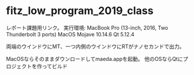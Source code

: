 # fitz_low_program_2019_class
レポート課題用リンク。
実行環境:
MacBook Pro (13-inch, 2016, Two Thunderbolt 3 ports)
MacOS Mojave 10.14.6	Qt 5.12.4

両端のウインドウにMT、一つ内側のウインドウにRTがナノセカンドで出力。

MacOSならそのままダウンロードしてmaeda.appを起動。
他のOSならQtにプロジェクトを作ってビルド
